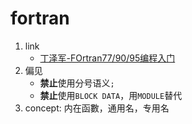 # fortran

1. link
   * [丁泽军-FOrtran77/90/95编程入门](http://micro.ustc.edu.cn/Fortran/ZJDing/)
2. 偏见
   * **禁止**使用分号语义`;`
   * **禁止**使用`BLOCK DATA`，用`MODULE`替代
3. concept: 内在函數，通用名，专用名
